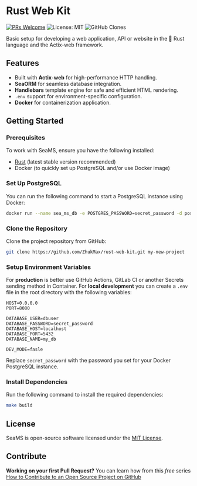 # Rust Web Kit
[![PRs Welcome](https://img.shields.io/badge/PRs-welcome-brightgreen.svg?style=flat-square)](https://makeapullrequest.com)
![License: MIT](https://img.shields.io/badge/License-MIT-blue.svg)
![GitHub Clones](https://img.shields.io/badge/dynamic/json?color=green&label=Clones&query=$.clones&url=https://raw.githubusercontent.com/ZhukMax/rust-web-kit/counter/.github/.clone_count)

Basic setup for developing a web application, API or website in the 🦀 Rust language and the Actix-web framework.

## Features
- Built with **Actix-web** for high-performance HTTP handling.
- **SeaORM** for seamless database integration.
- **Handlebars** template engine for safe and efficient HTML rendering.
- `.env` support for environment-specific configuration.
- **Docker** for containerization application.

## Getting Started

### Prerequisites
To work with SeaMS, ensure you have the following installed:
- [Rust](https://www.rust-lang.org/tools/install) (latest stable version recommended)
- Docker (to quickly set up PostgreSQL and/or use Docker image)

### Set Up PostgreSQL
You can run the following command to start a PostgreSQL instance using Docker:

```bash
docker run --name sea_ms_db -e POSTGRES_PASSWORD=secret_password -d postgres
```

### Clone the Repository
Clone the project repository from GitHub:

```bash
git clone https://github.com/ZhukMax/rust-web-kit.git my-new-project
```

### Setup Environment Variables
For **production** is better use GitHub Actions, GitLab CI or another Secrets sending method in Container.
For **local development** you can create a `.env` file in the root directory with the following variables:

```env
HOST=0.0.0.0
PORT=8080

DATABASE_USER=dbuser
DATABASE_PASSWORD=secret_password
DATABASE_HOST=localhost
DATABASE_PORT=5432
DATABASE_NAME=my_db

DEV_MODE=fasle
```

Replace `secret_password` with the password you set for your Docker PostgreSQL instance.

### Install Dependencies
Run the following command to install the required dependencies:

```bash
make build
```

## License
SeaMS is open-source software licensed under the [MIT License](https://opensource.org/licenses/MIT).

## Contribute
**Working on your first Pull Request?**
You can learn how from this *free* series [How to Contribute to an Open Source Project on GitHub](https://kcd.im/pull-request)
